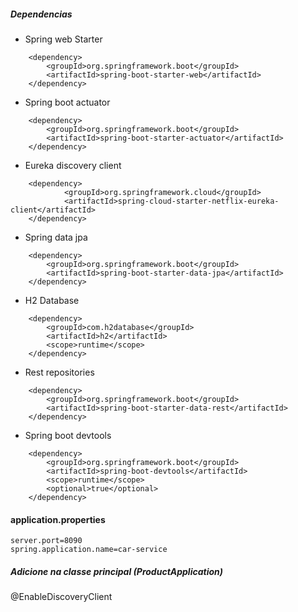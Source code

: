 
##### Dependencias
- Spring web Starter
```
    <dependency>
        <groupId>org.springframework.boot</groupId>
        <artifactId>spring-boot-starter-web</artifactId>
    </dependency>
```
- Spring boot actuator
```
    <dependency>
        <groupId>org.springframework.boot</groupId>
        <artifactId>spring-boot-starter-actuator</artifactId>
    </dependency>
```
- Eureka discovery client
```
	<dependency>
			<groupId>org.springframework.cloud</groupId>
			<artifactId>spring-cloud-starter-netflix-eureka-client</artifactId>
    </dependency>
```

- Spring data jpa
```
    <dependency>
        <groupId>org.springframework.boot</groupId>
        <artifactId>spring-boot-starter-data-jpa</artifactId>
    </dependency>
```
- H2 Database
```
    <dependency>
        <groupId>com.h2database</groupId>
        <artifactId>h2</artifactId>
        <scope>runtime</scope>
    </dependency>
```
- Rest repositories
```
    <dependency>
        <groupId>org.springframework.boot</groupId>
        <artifactId>spring-boot-starter-data-rest</artifactId>
    </dependency>
```

- Spring boot devtools
```
    <dependency>
        <groupId>org.springframework.boot</groupId>
        <artifactId>spring-boot-devtools</artifactId>
        <scope>runtime</scope>
        <optional>true</optional>
    </dependency>
```

#### application.properties
```
server.port=8090
spring.application.name=car-service
```

##### Adicione na classe principal (ProductApplication)
@EnableDiscoveryClient